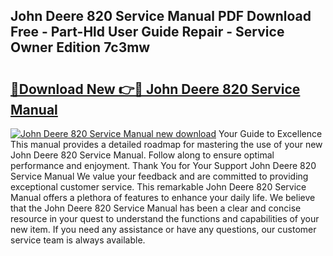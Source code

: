 ## John Deere 820 Service Manual PDF Download Free - Part-Hld User Guide Repair - Service Owner Edition 7c3mw

# <h2><a href="http://bc92016.oget.top/?id=John+Deere+820+Service+Manual">🔗Download New 👉🔴 John Deere 820 Service Manual</a></h2>

[![John Deere 820 Service Manual new download](https://i.imgur.com/5g1atiW.png)](http://bc92016.oget.top/?id=John+Deere+820+Service+Manual)
Your Guide to Excellence This manual provides a detailed roadmap for mastering the use of your new John Deere 820 Service Manual. Follow along to ensure optimal performance and enjoyment. Thank You for Your Support John Deere 820 Service Manual We value your feedback and are committed to providing exceptional customer service. This remarkable John Deere 820 Service Manual offers a plethora of features to enhance your daily life. We believe that the John Deere 820 Service Manual has been a clear and concise resource in your quest to understand the functions and capabilities of your new item. If you need any assistance or have any questions, our customer service team is always available.
